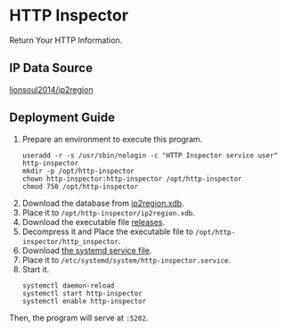 # HTTP Inspector

Return Your HTTP Information.

## IP Data Source

[lionsoul2014/ip2region](https://github.com/lionsoul2014/ip2region)

## Deployment Guide

1. Prepare an environment to execute this program.
   ```shell
   useradd -r -s /usr/sbin/nologin -c "HTTP Inspector service user" http-inspector
   mkdir -p /opt/http-inspector
   chown http-inspector:http-inspector /opt/http-inspector
   chmod 750 /opt/http-inspector
   ```
2. Download the database from [ip2region.xdb](https://github.com/lionsoul2014/ip2region/blob/master/data/ip2region.xdb).
3. Place it to `/opt/http-inspector/ip2region.xdb`.
4. Download the executable file [releases](https://github.com/YogiLiu/http_inspector/releases).
5. Decompress it and Place the executable file to `/opt/http-inspector/http_inspector`.
6. Download [the systemd service file](https://github.com/YogiLiu/http_inspector/main/http-inspector.service).
7. Place it to `/etc/systemd/system/http-inspector.service`.
8. Start it.
   ```shell
   systemctl daemon-reload
   systemctl start http-inspector
   systemctl enable http-inspector
   ```

Then, the program will serve at `:5202`.